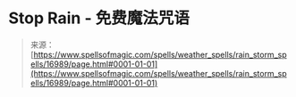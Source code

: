 <!--yml

category: 未分类

date: 2024-06-12 18:57:49

-->

# Stop Rain - 免费魔法咒语

> 来源：[https://www.spellsofmagic.com/spells/weather_spells/rain_storm_spells/16989/page.html#0001-01-01](https://www.spellsofmagic.com/spells/weather_spells/rain_storm_spells/16989/page.html#0001-01-01)
